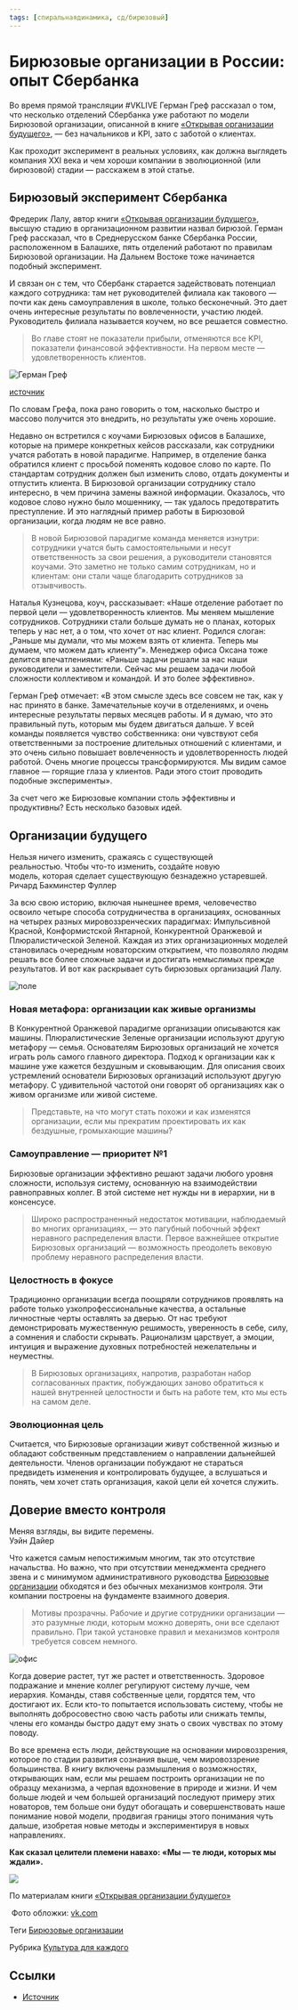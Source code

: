 ```yaml
---
tags: [спиральнаядинамика, сд/бирюзовый]
---
```

# Бирюзовые организации в России: опыт Сбербанка

Во время прямой трансляции \#VKLIVE Герман Греф рассказал о том, что несколько отделений Сбербанка уже работают по модели Бирюзовой организации, описанной в книге [«Открывая организации будущего»](http://www.mann-ivanov-ferber.ru/books/novyj-vzglyad-na-organizacii/), — без начальников и KPI, зато с заботой о клиентах.

Как проходит эксперимент в реальных условиях, как должна выглядеть компания XXI века и чем хороши компании в эволюционной (или бирюзовой) стадии — расскажем в этой статье.

## **Бирюзовый эксперимент Сбербанка**

Фредерик Лалу, автор книги [«Открывая организации будущего»](http://www.mann-ivanov-ferber.ru/books/novyj-vzglyad-na-organizacii/), высшую стадию в организационном развитии назвал бирюзой. Герман Греф рассказал, что в Среднерусском банке Сбербанка России, расположенном в Балашихе, пять отделений работают по правилам Бирюзовой организации. На Дальнем Востоке тоже начинается подобный эксперимент.

И связан он с тем, что Сбербанк старается задействовать потенциал каждого сотрудника: там нет руководителей филиала как такового — почти как день самоуправления в школе, только бесконечный. Это дает очень интересные результаты по вовлеченности, участию людей. Руководитель филиала называется коучем, но все решается совместно.

> Во главе стоят не показатели прибыли, отменяются все KPI, показатели финансовой эффективности. На первом месте — удовлетворенность клиентов.

![Герман Греф](http://blog.mann-ivanov-ferber.ru/wp-content/uploads/2016/07/-%D1%8D%D0%BA%D1%80%D0%B0%D0%BD%D0%B0-2016-07-07-%D0%B2-17.40.19-e1467905768232.png)

[источник](http://www.sberbanktv.ru/?video=1154)

По словам Грефа, пока рано говорить о том, насколько быстро и массово получится это внедрить, но результаты уже очень хорошие.

Недавно он встретился с коучами Бирюзовых офисов в Балашихе, которые на примере конкретных кейсов рассказали, как сотрудники учатся работать в новой парадигме. Например, в отделение банка обратился клиент с просьбой поменять кодовое слово по карте. По стандартам сотрудник должен был изменить слово, отдать документы и отпустить клиента. В Бирюзовой организации сотруднику стало интересно, в чем причина замены важной информации. Оказалось, что кодовое слово нужно было мошеннику, — так удалось предотвратить преступление. И это наглядный пример работы в Бирюзовой организации, когда людям не все равно.

> В новой Бирюзовой парадигме команда меняется изнутри: сотрудники учатся быть самостоятельными и несут ответственность за свои решения, а руководители становятся коучами. Это заметно не только самим сотрудникам, но и клиентам: они стали чаще благодарить сотрудников за отзывчивость.

Наталья Кузнецова, коуч, рассказывает: «Наше отделение работает по первой цели — удовлетворенность клиентов. Мы меняем мышление сотрудников. Сотрудники стали больше думать не о планах, которых теперь у нас нет, а о том, что хочет от нас клиент. Родился слоган: „Раньше мы думали, что мы можем взять от клиента. Теперь мы думаем, что можем дать клиенту“». Менеджер офиса Оксана тоже делится впечатлениями: «Раньше задачи решали за нас наши руководители и заместители. Сейчас мы решаем задачи любой сложности коллективом и командой. И это более эффективно».

Герман Греф отмечает: «В этом смысле здесь все совсем не так, как у нас принято в банке. Замечательные коучи в отделениямх, и очень интересные результаты первых месяцев работы. И я думаю, что это правильный путь, которым мы будем двигаться дальше. У всей команды появляется чувство собственника: они чувствуют себя ответственными за построение длительных отношений с клиентами, и это очень сильно повышает вовлеченность и удовлетворенность людей работой. Очень многие процессы трансформируются. Мы видим самое главное — горящие глаза у клиентов. Ради этого стоит проводить подобные эксперименты».

За счет чего же Бирюзовые компании столь эффективны и продуктивны? Есть несколько базовых идей.

## **Организации будущего**

Нельзя ничего изменить, сражаясь с существующей  
реальностью. Чтобы что-то изменить, создайте новую  
модель, которая сделает существующую безнадежно устаревшей.  
Ричард Бакминстер Фуллер

За всю свою историю, включая нынешнее время, человечество освоило четыре способа сотрудничества в организациях, основанных на четырех разных мировоззренческих парадигмах: Импульсивной Красной, Конформистской Янтарной, Конкурентной Оранжевой и Плюралистической Зеленой. Каждая из этих организационных моделей становилась очередным новаторским открытием, что позволяло людям решать все более сложные задачи и достигать немыслимых прежде результатов. И вот как раскрывает суть бирюзовых организаций Лалу.

![поле](http://blog.mann-ivanov-ferber.ru/wp-content/uploads/2016/07/-e1467819102466.jpeg)

### **Новая метафора: организации как живые организмы**

В Конкурентной Оранжевой парадигме организации описываются как машины. Плюралистические Зеленые организации используют другую метафору — семья. Основателям Бирюзовых организаций не хочется играть роль самого главного директора. Подход к организации как к машине уже кажется бездушным и сковывающим. Для описания своих устремлений основатели Бирюзовых организаций используют другую метафору. С удивительной частотой они говорят об организациях как о живом организме или живой системе.

> Представьте, на что могут стать похожи и как изменятся организации, если мы прекратим проектировать их как бездушные, громыхающие машины?

### **Самоуправление — приоритет №1**

Бирюзовые организации эффективно решают задачи любого уровня сложности, используя систему, основанную на взаимодействии равноправных коллег. В этой системе нет нужды ни в иерархии, ни в консенсусе.

> Широко распространенный недостаток мотивации, наблюдаемый во многих организациях, — это пагубный побочный эффект неравного распределения власти. Первое важнейшее открытие Бирюзовых организаций — возможность преодолеть вековую проблему неравного распределения власти.

### **Целостность в фокусе**

Традиционно организации всегда поощряли сотрудников проявлять на работе только узкопрофессиональные качества, а остальные личностные черты оставлять за дверью. От нас требуют демонстрировать мужественную решимость, уверенность в себе, силу, а сомнения и слабости скрывать. Рационализм царствует, а эмоции, интуиция и выражение духовных потребностей нежелательны и неуместны.

> В Бирюзовых организациях, напротив, разработан набор согласованных практик, побуждающих заново обратиться к нашей внутренней целостности и быть на работе тем, кто мы есть на самом деле.

### **Эволюционная цель**

Считается, что Бирюзовые организации живут собственной жизнью и обладают собственным представлением о направлении дальнейшей деятельности. Членов организации побуждают не стараться предвидеть изменения и контролировать будущее, а вслушаться и понять, чем хочет стать организация, какой цели ей хочется служить.

## **Доверие вместо контроля**

Меняя взгляды, вы видите перемены.  
Уэйн Дайер

Что кажется самым непостижимым многим, так это отсутствие начальства. Но важно, что при отсутствии менеджмента среднего звена и с минимумом административного руководства [Бирюзовые организации](http://blog.mann-ivanov-ferber.ru/2015/12/21/organizacii-budushhego-kak-sozdat-kompaniyu-v-kotoroj-zaxotyat-rabotat-dazhe-frilansery/) обходятся и без обычных механизмов контроля. Эти компании построены на фундаменте взаимного доверия.

> Мотивы прозрачны. Рабочие и другие сотрудники организации — это разумные люди, которым можно доверять, они все сделают правильно. При такой установке правил и механизмов контроля требуется совсем немного.

![офис](http://blog.mann-ivanov-ferber.ru/wp-content/uploads/2016/07/-e1467819164608.jpg)

Когда доверие растет, тут же растет и ответственность. Здоровое подражание и мнение коллег регулируют систему лучше, чем иерархия. Команды, ставя собственные цели, гордятся тем, что достигают их. Если кто-то попытается использовать систему, чтобы не выполнять добросовестно свою часть работы или снижать темпы, члены его команды быстро дадут ему знать о своих чувствах по этому поводу.

Во все времена есть люди, действующие на основании мировоззрения, которое по стадии развития сознания выше, чем мировоззрение большинства. В книгу включены размышления о возможностях, открывающих нам, если мы решаем построить организации не по образцу механизма, а черпая вдохновение в природе и жизни. И чем больше людей и чем большей организаций последуют примеру этих новаторов, тем больше они будут обогащать и совершенствовать наше понимание новой модели, продвигая границы этого понимания чуть дальше, изобретая новые методы и экспериментируя в новых направлениях.

**Как сказал целители племени навахо: «Мы — те люди, которых мы ждали».**

**[![](http://blog.mann-ivanov-ferber.ru/wp-content/uploads/2015/11/teal-org-960-1.jpg)](https://www.mann-ivanov-ferber.ru/teal-organization/)**

По материалам книги [«Открывая организации будущего»](http://www.mann-ivanov-ferber.ru/books/novyj-vzglyad-na-organizacii/)

 Фото обложки: [vk.com](https://vk.com/officialpages)

Теги [Бирюзовые организации](https://biz.mann-ivanov-ferber.ru/tag/birjuzovye-organizacii/ "Бирюзовые организации")

Рубрика [Культура для каждого](https://biz.mann-ivanov-ferber.ru/category/kultura-dlja-kazhdogo/ "Культура для каждого")

## Ссылки

* [Источник](https://biz.mann-ivanov-ferber.ru/2016/07/06/biryuzovye-organizacii-na-praktike/)